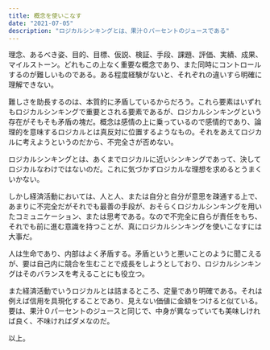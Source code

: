 ```yaml
---
title: 概念を使いこなす
date: "2021-07-05"
description: "ロジカルシンキングとは、果汁０パーセントのジュースである"
---
```


理念、あるべき姿、目的、目標、仮説、検証、手段、課題、評価、実績、成果、マイルストーン。どれもこの上なく重要な概念であり、また同時にコントロールするのが難しいものである。ある程度経験がないと、それぞれの違いすら明確に理解できない。

難しさを助長するのは、本質的に矛盾しているからだろう。これら要素はいずれもロジカルシンキングで重要とされる要素であるが、ロジカルシンキングという存在がそもそも矛盾の塊だ。概念は感情の上に乗っているので感情的であり、論理的を意味するロジカルとは真反対に位置するようなもの。それをあえてロジカルに考えようというのだから、不完全さが否めない。

ロジカルシンキングとは、あくまでロジカルに近いシンキングであって、決してロジカルなわけではないのだ。これに気づかずロジカルな理想を求めるとうまくいかない。

しかし経済活動においては、人と人、または自分と自分が意思を疎通する上で、あまりに不完全だがそれでも最善の手段が、おそらくロジカルシンキングを用いたコミュニケーション、または思考である。なので不完全に自らが責任をもち、それでも前に進む意識を持つことが、真にロジカルシンキングを使いこなすには大事だ。

人は生命であり、内部はよく矛盾する。矛盾というと悪いことのように聞こえるが、要は自己内に競合を生むことで成長をしようとしており、ロジカルシンキングはそのバランスを考えることにも役立つ。

また経済活動でいうロジカルとは詰まるところ、定量であり明確である。それは例えば信用を具現化することであり、見えない価値に金額をつけると似ている。要は、果汁０パーセントのジュースと同じで、中身が異なっていても美味しければ良く、不味ければダメなのだ。

以上。


